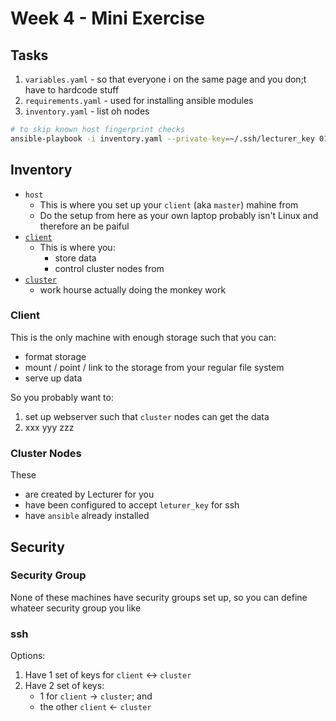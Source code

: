 # Week 4 - Mini Exercise

## Tasks
1. `variables.yaml` - so that everyone i on the same page and you don;t have to hardcode stuff
1. `requirements.yaml` - used for installing ansible modules
1. `inventory.yaml` - list oh nodes
```bash
# to skip known host fingerprint checks
ansible-playbook -i inventory.yaml --private-key=~/.ssh/lecturer_key 01_install_modules.yaml --ssh-common-args='-o StrictHostKeyChecking=no'
```

## Inventory
- `host`
  - This is where you set up your `client` (aka `master`) mahine from
  - Do the setup from here as your own laptop probably isn't Linux and therefore an be paiful
- [`client`](#client)
  - This is where you:
    - store data
    - control cluster nodes from
- [`cluster`](#cluster)
  - work hourse actually doing the monkey work

### <a name="client"></a> Client
This is the only machine with enough storage such that you can:
- format storage
- mount / point / link to the storage from your regular file system
- serve up data

So you probably want to:
1. set up webserver such that `cluster` nodes can get the data
1. xxx yyy zzz


### <a name="cluster"></a> Cluster Nodes
These
- are created by Lecturer for you
- have been configured to accept `leturer_key` for ssh
- have `ansible` already installed

## Security
### Security Group
None of these machines have security groups set up, so you can define whateer security group you like
### ssh
Options:
1. Have 1 set of keys for `client` <-> `cluster`
1. Have 2 set of keys:
    - 1 for `client` -> `cluster`; and
    - the other `client` <- `cluster`